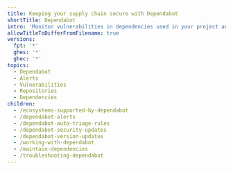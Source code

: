 ```yaml
---
title: Keeping your supply chain secure with Dependabot
shortTitle: Dependabot
intro: 'Monitor vulnerabilities in dependencies used in your project and keep your dependencies up-to-date with {% data variables.product.prodname_dependabot %}.'
allowTitleToDifferFromFilename: true
versions:
  fpt: '*'
  ghes: '*'
  ghec: '*'
topics:
  - Dependabot
  - Alerts
  - Vulnerabilities
  - Repositories
  - Dependencies
children:
  - /ecosystems-supported-by-dependabot
  - /dependabot-alerts
  - /dependabot-auto-triage-rules
  - /dependabot-security-updates
  - /dependabot-version-updates
  - /working-with-dependabot
  - /maintain-dependencies
  - /troubleshooting-dependabot
---
```


